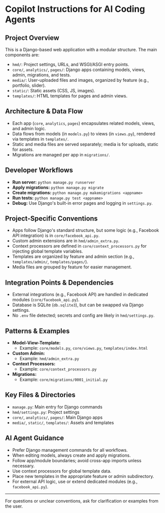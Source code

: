 # Copilot Instructions for AI Coding Agents

## Project Overview
This is a Django-based web application with a modular structure. The main components are:
- `hmd/`: Project settings, URLs, and WSGI/ASGI entry points.
- `core/`, `analytics/`, `pages/`: Django apps containing models, views, admin, migrations, and tests.
- `media/`: User-uploaded files and images, organized by feature (e.g., portfolio, slider).
- `static/`: Static assets (CSS, JS, images).
- `templates/`: HTML templates for pages and admin views.

## Architecture & Data Flow
- Each app (`core`, `analytics`, `pages`) encapsulates related models, views, and admin logic.
- Data flows from models (in `models.py`) to views (in `views.py`), rendered via templates in `templates/`.
- Static and media files are served separately; media is for uploads, static for assets.
- Migrations are managed per app in `migrations/`.

## Developer Workflows
- **Run server:** `python manage.py runserver`
- **Apply migrations:** `python manage.py migrate`
- **Create migrations:** `python manage.py makemigrations <appname>`
- **Run tests:** `python manage.py test <appname>`
- **Debug:** Use Django's built-in error pages and logging in `settings.py`.

## Project-Specific Conventions
- Apps follow Django's standard structure, but some logic (e.g., Facebook API integration) is in `core/facebook_api.py`.
- Custom admin extensions are in `hmd/admin_extra.py`.
- Context processors are defined in `core/context_processors.py` for injecting global template variables.
- Templates are organized by feature and admin section (e.g., `templates/admin/`, `templates/pages/`).
- Media files are grouped by feature for easier management.

## Integration Points & Dependencies
- External integrations (e.g., Facebook API) are handled in dedicated modules (`core/facebook_api.py`).
- Database is SQLite (`db.sqlite3`), but can be swapped via Django settings.
- No `.env` file detected; secrets and config are likely in `hmd/settings.py`.

## Patterns & Examples
- **Model-View-Template:**
  - Example: `core/models.py`, `core/views.py`, `templates/index.html`
- **Custom Admin:**
  - Example: `hmd/admin_extra.py`
- **Context Processors:**
  - Example: `core/context_processors.py`
- **Migrations:**
  - Example: `core/migrations/0001_initial.py`

## Key Files & Directories
- `manage.py`: Main entry for Django commands
- `hmd/settings.py`: Project settings
- `core/`, `analytics/`, `pages/`: Main Django apps
- `media/`, `static/`, `templates/`: Assets and templates

## AI Agent Guidance
- Prefer Django management commands for all workflows.
- When editing models, always create and apply migrations.
- Follow app/module boundaries; avoid cross-app imports unless necessary.
- Use context processors for global template data.
- Place new templates in the appropriate feature or admin subdirectory.
- For external API logic, use or extend dedicated modules (e.g., `facebook_api.py`).

---
For questions or unclear conventions, ask for clarification or examples from the user.
